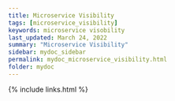 ```yaml
---
title: Microservice Visibility
tags: [microservice_visibility]
keywords: microservice visobility
last_updated: March 24, 2022
summary: "Microservice Visibility"
sidebar: mydoc_sidebar
permalink: mydoc_microservice_visibility.html
folder: mydoc
---
```


{% include links.html %}

